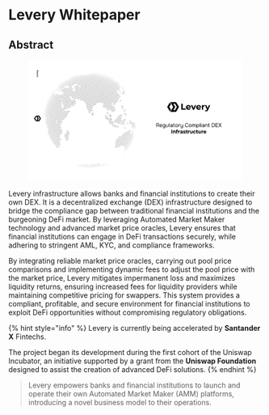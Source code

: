 # Levery Whitepaper

## Abstract

<figure><img src=".gitbook/assets/splash.jpg" alt=""><figcaption></figcaption></figure>

Levery infrastructure allows banks and financial institutions to create their own DEX. It is a decentralized exchange (DEX) infrastructure designed to bridge the compliance gap between traditional financial institutions and the burgeoning DeFi market. By leveraging Automated Market Maker technology and advanced market price oracles, Levery ensures that financial institutions can engage in DeFi transactions securely, while adhering to stringent AML, KYC, and compliance frameworks.

By integrating reliable market price oracles, carrying out pool price comparisons and implementing dynamic fees to adjust the pool price with the market price, Levery mitigates impermanent loss and maximizes liquidity returns, ensuring increased fees for liquidity providers while maintaining competitive pricing for swappers. This system provides a compliant, profitable, and secure environment for financial institutions to exploit DeFi opportunities without compromising regulatory obligations.

{% hint style="info" %}
Levery is currently being accelerated by **Santander X** Fintechs.

The project began its development during the first cohort of the Uniswap Incubator, an initiative supported by a grant from the **Uniswap Foundation** designed to assist the creation of advanced DeFi solutions.
{% endhint %}

> Levery empowers banks and financial institutions to launch and operate their own Automated Market Maker (AMM) platforms, introducing a novel business model to their operations.
